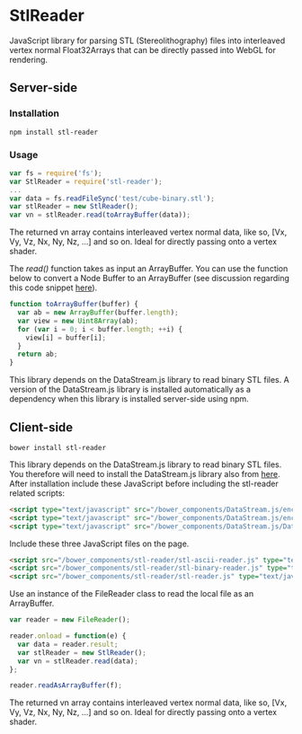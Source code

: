 # StlReader

JavaScript library for parsing STL (Stereolithography) files into interleaved
vertex normal Float32Arrays that can be directly passed into WebGL for
rendering.

## Server-side

### Installation

```
npm install stl-reader
```

### Usage

```JavaScript
var fs = require('fs');
var StlReader = require('stl-reader');
...
var data = fs.readFileSync('test/cube-binary.stl');
var stlReader = new StlReader();
var vn = stlReader.read(toArrayBuffer(data));
```

The returned vn array contains interleaved vertex normal data, like so, 
[Vx, Vy, Vz, Nx, Ny, Nz, ...] and so on. Ideal for directly passing onto a 
vertex shader.

The *read()* function takes as input an ArrayBuffer. You can use the function
below to convert a Node Buffer to an ArrayBuffer (see discussion regarding this
code snippet [here](http://stackoverflow.com/questions/8609289/convert-a-binary-nodejs-buffer-to-javascript-arraybuffer)).

```JavaScript
function toArrayBuffer(buffer) {
  var ab = new ArrayBuffer(buffer.length);
  var view = new Uint8Array(ab);
  for (var i = 0; i < buffer.length; ++i) {
    view[i] = buffer[i];
  }
  return ab;
}
```

This library depends on the DataStream.js library to read binary STL files. A
version of the DataStream.js library is installed automatically as a
dependency when this library is installed server-side using npm.

## Client-side

```
bower install stl-reader
```

This library depends on the DataStream.js library to read binary STL files. You
therefore will need to install the DataStream.js library also from
[here](https://github.com/kig/DataStream.js). After installation include these
JavaScript before including the stl-reader related scripts:

```HTML
<script type="text/javascript" src="/bower_components/DataStream.js/encoding-indexes.js"></script>
<script type="text/javascript" src="/bower_components/DataStream.js/encoding.js"></script>
<script type="text/javascript" src="/bower_components/DataStream.js/DataStream.js"></script>
```

Include these three JavaScript files on the page.

```HTML
<script src="/bower_components/stl-reader/stl-ascii-reader.js" type="text/javascript"></script>
<script src="/bower_components/stl-reader/stl-binary-reader.js" type="text/javascript"></script>
<script src="/bower_components/stl-reader/stl-reader.js" type="text/javascript"></script>
```

Use an instance of the FileReader class to read the local file as an ArrayBuffer.

```Javascript
var reader = new FileReader();

reader.onload = function(e) {
  var data = reader.result;
  var stlReader = new StlReader();
  var vn = stlReader.read(data);
};

reader.readAsArrayBuffer(f);
```

The returned vn array contains interleaved vertex normal data, like so, 
[Vx, Vy, Vz, Nx, Ny, Nz, ...] and so on. Ideal for directly passing onto a 
vertex shader.
